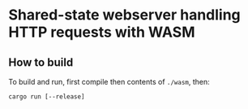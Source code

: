 # Shared-state webserver handling HTTP requests with WASM
## How to build
To build and run, first compile then contents of `./wasm`, then:
```
cargo run [--release]
```
